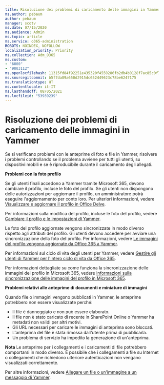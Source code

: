 ```yaml
---
title: Risoluzione dei problemi di caricamento delle immagini in Yammer
ms.author: pebaum
author: pebaum
manager: scotv
ms.date: 07/15/2020
ms.audience: Admin
ms.topic: article
ms.service: o365-administration
ROBOTS: NOINDEX, NOFOLLOW
localization_priority: Priority
ms.collection: Adm_O365
ms.custom:
- "6000"
- "9003112"
ms.openlocfilehash: 11315fd84f92251e435320f4550286fb2db4b0128f7ac85c0f79972e3f7fd203
ms.sourcegitcommit: b5f7da89a650d2915dc652449623c78be6247175
ms.translationtype: HT
ms.contentlocale: it-IT
ms.lasthandoff: 08/05/2021
ms.locfileid: "53939239"
---
```

# <a name="troubleshoot-image-loading-issues-in-yammer"></a>Risoluzione dei problemi di caricamento delle immagini in Yammer

Se si verificano problemi con le anteprime di foto e file in Yammer, risolvere i problemi controllando se il problema avviene per tutti gli utenti, su dispositivi mobili e se è riproducibile durante il caricamento degli allegati.  

**Problemi con la foto profilo**  

Se gli utenti finali accedono a Yammer tramite Microsoft 365, devono cambiare il profilo, incluse le foto del profilo. Se gli utenti non dispongono delle autorizzazioni per aggiornare il profilo, un amministratore potrà eseguire l'aggiornamento per conto loro. Per ulteriori informazioni, vedere [Visualizzare e aggiornare il profilo in Office Delve](https://support.microsoft.com/office/view-and-update-your-profile-in-office-delve-4e84343b-eedf-45a1-aeb9-8627ccca14ba).

Per informazioni sulla modifica del profilo, incluse le foto del profilo, vedere [Cambiare il profilo e le impostazioni di Yammer](https://support.microsoft.com/office/classic-yammer-change-my-yammer-profile-and-settings-a3aeca0e-de34-4897-9b59-de6516542851). 

Le foto del profilo aggiornate vengono sincronizzate in modo diverso rispetto agli attributi del profilo. Gli utenti devono accedere per avviare una sincronizzazione della foto del profilo. Per informazioni, vedere [Le immagini del profilo vengono aggiornate da Office 365 a Yammer](https://docs.microsoft.com/yammer/manage-yammer-users/manage-users-across-their-lifecycle#q-are-user-profile-pictures-updated-from-office-365-to-yammer).

Per informazioni sul ciclo di vita degli utenti per Yammer, vedere [Gestire gli utenti di Yammer per l'intero ciclo di vita da Office 365](https://docs.microsoft.com/yammer/manage-yammer-users/manage-users-across-their-lifecycle).  

Per informazioni dettagliate su come funziona la sincronizzazione delle immagini del profilo in Microsoft 365, vedere [Informazioni sulla sincronizzazione delle immagini del profilo in Microsoft 365](https://support.microsoft.com/office/information-about-profile-picture-synchronization-in-microsoft-365-20594d76-d054-4af4-a660-401133e3d48a).  

**Problemi relativi alle anteprime di documenti e miniature di immagini**  

Quando file o immagini vengono pubblicati in Yammer, le anteprime potrebbero non essere visualizzate perché: 

- Il file è danneggiato e non può essere elaborato.
- Il file non è stato caricato di recente in SharePoint Online o Yammer ha metadati non validi per altri motivi.
- Gli URL necessari per caricare le immagini di anteprima sono bloccati.
- L'anteprima del file è stata rimossa dall'utente prima di pubblicarla.
- Un problema di servizio ha impedito la generazione di un'anteprima.

**Nota** Le anteprime per i collegamenti e i caricamenti di file potrebbero comportarsi in modo diverso. È possibile che i collegamenti a file su Internet o collegamenti che richiedono ulteriore autenticazioni non vengano visualizzati correttamente.

Per altre informazioni, vedere [Allegare un file o un'immagine a un messaggio di Yammer](https://support.microsoft.com/office/attach-a-file-or-image-to-a-yammer-message-f576d4d1-ad66-4ce4-9c43-46cf75978dbf). 